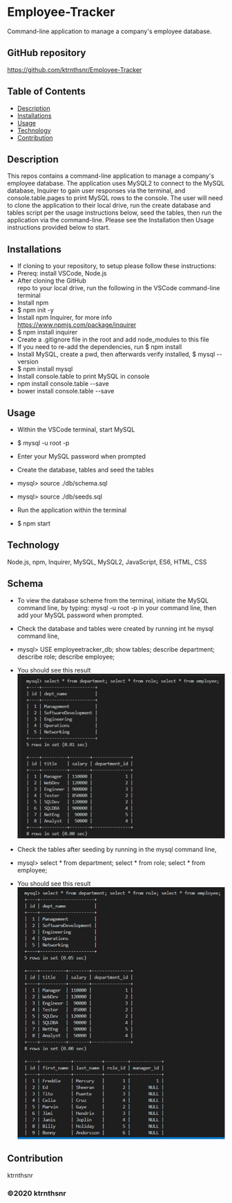 # Employee-Tracker
Command-line application to manage a company's employee database.

## GitHub repository
https://github.com/ktrnthsnr/Employee-Tracker


## Table of Contents
* [Description](#description)
* [Installations](#installations)
* [Usage](#usage)
* [Technology](#technology)
* [Contribution](#contribution)

## Description
This repos contains a command-line application to manage a company's employee database. The application uses MySQL2 to connect to the MySQL database, Inquirer to gain user responses via the terminal, and console.table.pages to print MySQL rows to the console.  The user will need to clone the application to their local drive, run the create database and tables script per the usage instructions below, seed the tables, then run the application via the command-line. Please see the Installation then Usage instructions provided below to start.

## Installations
- If cloning to your repository, to setup please follow these instructions:
- Prereq: install VSCode, Node.js
- After cloning the GitHub repo to your local drive, run the following in the VSCode command-line terminal
- Install npm
- $ npm init -y
- Install npm Inquirer, for more info https://www.npmjs.com/package/inquirer
- $ npm install inquirer
- Create a .gitignore file in the root and add node_modules to this file
- If you need to re-add the dependencies, run $ npm install
- Install MySQL, create a pwd, then afterwards verify installed, $ mysql --version
- $ npm install mysql
- Install console.table to print MySQL in console
- npm install console.table --save
- bower install console.table --save

## Usage
- Within the VSCode terminal, start MySQL
-   $ mysql -u root -p
- Enter your MySQL password when prompted

- Create the database, tables and seed the tables
-   mysql> source ./db/schema.sql
-   mysql> source ./db/seeds.sql

- Run the application within the terminal
- $ npm start

## Technology
Node.js, npm, Inquirer, MySQL, MySQL2, JavaScript, ES6, HTML, CSS

## Schema
- To view the database scheme from the terminal, initiate the MySQL command line, 
by typing:     mysql -u root -p    in your command line, then add your MySQL password when prompted.

- Check the database and tables were created by running int he mysql command line,
* mysql> USE employeetracker_db; show tables; describe department; describe role; describe employee;
- You should see this result
![showtables](./img/showtables.jpg "Show tables")

- Check the tables after seeding by running in the mysql command line,
* mysql> select * from department; select * from role; select * from employee;
- You should see this result
![selecttables](./img/selecttables.jpg "Select tables")

## Contribution
ktrnthsnr

### ©️2020 ktrnthsnr
